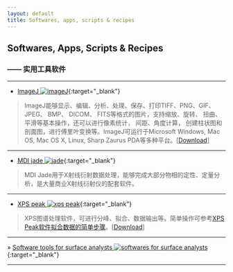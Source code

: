 ```yaml
---
layout: default
title: Softwares, apps, scripts & recipes
---
```

## Softwares, Apps, Scripts & Recipes

### —— 实用工具软件

***

- [ImageJ  ![imageJ][i1]](http://rsb.info.nih.gov/ij/index.html "Image processing and analysis"){:target="_blank"}

> ImageJ能够显示、编辑、分析、处理、保存、打印TIFF、PNG、GIF、 JPEG、 BMP、 DICOM、 FITS等格式的图片，支持缩放、旋转、 扭曲、平滑等基本操作，还可以进行像素统计， 间距、角度计算， 创建柱状图和剖面图，进行傅里叶变换等。ImageJ可运行于Microsoft Windows, Mac OS, Mac OS X, Linux, Sharp Zaurus PDA等多种平台。[[Download](http://rsb.info.nih.gov/ij/download.html "Download right now")]

***

- [MDI jade  ![jade][i1]](http://www.materialsdata.com/ "Industry standard for XRD processing"){:target="_blank"}

> MDI Jade用于X射线衍射数据处理，能够完成大部分物相的定性、定量分析，是大量商业X射线衍射仪的配套软件。

***

- [XPS peak ![xps peak][i1]](http://www.materialsdata.com/ "Industry standard for XRD processing"){:target="_blank"}

> XPS图谱处理软件，可进行分峰、拟合、数据输出等。简单操作可参考[XPS Peak软件拟合数据的简单步骤](http://www.xieshil.com/post/49683.htm "XPS Peak软件拟合数据的简单步骤")。[[Download](http://www.uksaf.org/xpspeak41.zip "Download right now")]

***
 
&raquo; [Software tools for surface analysts  ![softwares for surface analysts][i1]](http://www.uksaf.org/software.html "software tools for the modelling, analysis and visualisation of surface science data"){:target="_blank"}

***

[i1]:{{site.baseurl}}images/ext.png